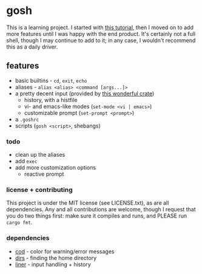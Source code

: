 # gosh

This is a learning project. I started with [this tutorial](https://www.joshmcguigan.com/blog/build-your-own-shell-rust/), then I moved on to add more features until I was happy with the end product. It's certainly not a full shell, though I may continue to add to it; in any case, I wouldn't recommend this as a daily driver.

## features

- basic builtins - `cd`, `exit`, `echo`
- aliases - `alias <alias> <command [args...]>`
- a pretty decent input (provided by [this wonderful crate](https://crates.io/crates/liner))
    - history, with a histfile
    - vi- and emacs-like modes (`set-mode <vi | emacs>`)
    - customizable prompt (`set-prompt <prompt>`)
- a `.goshrc`
- scripts (`gosh <script>`, shebangs)

### todo

- clean up the aliases
- add `exec`
- add more customization options
    - reactive prompt

### license + contributing

This project is under the MIT license (see LICENSE.txt), as are all dependencies. Any and all contributions are welcome, though I request that you do two things first: make sure it compiles and runs, and PLEASE run `cargo fmt`.

### dependencies

- [cod](https://crates.io/crates/cod) - color for warning/error messages
- [dirs](https://crates.io/crates/dirs) - finding the home directory
- [liner](https://crates.io/crates/liner) - input handling + history
